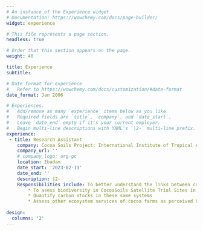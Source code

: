 ```yaml
---
# An instance of the Experience widget.
# Documentation: https://wowchemy.com/docs/page-builder/
widget: experience

# This file represents a page section.
headless: true

# Order that this section appears on the page.
weight: 40

title: Experience
subtitle:

# Date format for experience
#   Refer to https://wowchemy.com/docs/customization/#date-format
date_format: Jan 2006

# Experiences.
#   Add/remove as many `experience` items below as you like.
#   Required fields are `title`, `company`, and `date_start`.
#   Leave `date_end` empty if it's your current employer.
#   Begin multi-line descriptions with YAML's `|2-` multi-line prefix.
experience:
 - title: Research Assistant
    company: Cocoa Soils Project: International Institute of Tropical Agriculture (IITA)
    company_url: ''
    # company_logo: org-gc
    location: Ibadan
    date_start: '2023-02-13'
    date_end: ''
    description: |2-
    Responsibilities include: To better understand the links between cocoa production, biodiversity and ecosystem services of cocoa systems, and how this is influenced by farmers values and biophysical or socio-economic factors.
        * To asess biodiversity in CocoaSoils Satellite Trial Sites in Nigeria.
        * Quantify carbon stocks in these same systems
        * Assess other ecosystem services of cocoa farms as perceived by cocoa farmers (advantages and disadvantages) (economic and non-economic) according to farmers.
    
design:
  columns: '2'
---
```

